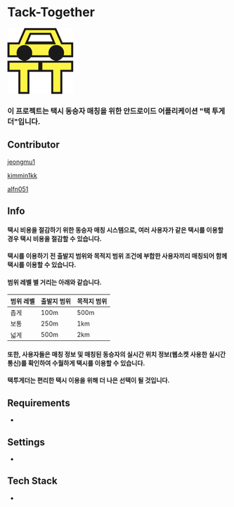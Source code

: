 # Tack-Together

<!--<p align = left> <img width="150" alt="App Icon" src="https://user-images.githubusercontent.com/101302590/232203145-b179c27f-2062-45ba-a31c-7bb807d50807.png" /> </p>-->
<p align = left> <img width="150" alt="App Icon" src="/app/src/main/res/drawable/logotransparent.png" /> </p>

### 이 프로젝트는 택시 동승자 매칭을 위한 안드로이드 어플리케이션 "택 투게더"입니다.

## Contributor
[jeongmu1](https://github.com/jeongmu1)

[kimmin1kk](https://github.com/kimmin1kk)

[alfn051](https://github.com/alfn051)

## Info

#### 택시 비용을 절감하기 위한 동승자 매칭 시스템으로, 여러 사용자가 같은 택시를 이용할 경우 택시 비용을 절감할 수 있습니다.

#### 택시를 이용하기 전 출발지 범위와 목적지 범위 조건에 부합한 사용자끼리 매칭되어 함께 택시를 이용할 수 있습니다.

#### 범위 레벨 별 거리는 아래와 같습니다.

| 범위 레벨 | 출발지 범위 | 목적지 범위 |
| --------- | ----------- | ----------- |
| 좁게      | 100m        | 500m        |
| 보통      | 250m        | 1km         |
| 넓게      | 500m        | 2km         |

#### 또한, 사용자들은 매칭 정보 및 매칭된 동승자의 실시간 위치 정보(웹소켓 사용한 실시간 통신)를 확인하여 수월하게 택시를 이용할 수 있습니다.

#### 택투게더는 편리한 택시 이용을 위해 더 나은 선택이 될 것입니다.

## Requirements
+ 

## Settings
+ 
## Tech Stack
+ 

